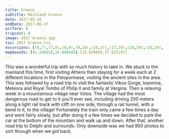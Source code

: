 ```yaml
---
title: Greece
subtitle: Mainland Greece
date: 2017-05-16
endDate: 2017-06-27
airfare: 0
tripcost: 0
image: 2017 Greece.jpg
tsv: 2017 Greece.tsv
excursions: [(6,7),(7,8),(8,9),(9,10),(16,17),(17,19),(19,20),(25,29),(33,34),(34,36)]
mapbounds: [41.290610,16.880585],[35.629839,27.831197]
---
```

This was a wonderful trip with so much history to take in. We stuck to the mainland this time, first visiting Athens then staying for a week each at 2 different locations in the Peloponnese, visiting the ancient sites in the area. This was followed by a road trip to visit the fantastic Vikos Gorge, Ioannina, Meteora and Royal Tombs of Philip II and family at Vergina. Then a relaxing week in a mountainous village near Volos. The village had the most dangerous road to get to it you’ll ever see, including driving 200 meters along a light rail track with cliff on one side, through a rail tunnel, with a bend in it, to the village! Fortunately the train only came a few times a day and went fairly slowly, but after doing it a few times we decided to park the car at the bottom of the mountain and walk up and down. After that, another road trip to Delphi and surrounds. Only downside was we had 900 photos to sort through when we got back.
